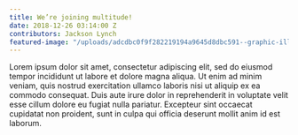 ```yaml
---
title: We’re joining multitude!
date: 2018-12-26 03:14:00 Z
contributors: Jackson Lynch
featured-image: "/uploads/adcdbc0f9f282219194a9645d8dbc591--graphic-illustration-visual-design.jpg"
---
```


Lorem ipsum dolor sit amet, consectetur adipiscing elit, sed do eiusmod tempor incididunt ut labore et dolore magna aliqua. Ut enim ad minim veniam, quis nostrud exercitation ullamco laboris nisi ut aliquip ex ea commodo consequat. Duis aute irure dolor in reprehenderit in voluptate velit esse cillum dolore eu fugiat nulla pariatur. Excepteur sint occaecat cupidatat non proident, sunt in culpa qui officia deserunt mollit anim id est laborum.